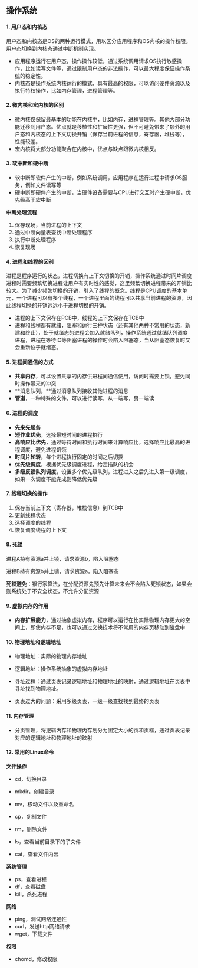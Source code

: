 ## 操作系统

#### 1. 用户态和内核态

用户态和内核态是OS的两种运行模式，用以区分应用程序和OS内核的操作权限。用户态切换到内核态通过中断机制实现。

- 应用程序运行在用户态，操作操作较低，通过系统调用请求OS执行敏感操作，比如读写文件等，通过限制用户态的非法操作，可以最大程度保证操作系统的稳定性。
- 内核态是操作系统内核运行的模式，具有最高的权限，可以访问硬件资源以及执行特权操作，比如内存管理，进程管理等。

#### 2. 微内核和宏内核的区别

- 微内核仅保留最基本的功能在内核中，比如内存，进程管理等。其他大部分功能迁移到用户态。优点就是移植性和扩展性更强，但不可避免带来了额外的用户态和内核态的上下文切换开销（保存当前进程的信息，寄存器，堆栈等），性能较差。
- 宏内核将大部分功能聚合在内核中，优点与缺点跟微内核相反。

#### 3. 软中断和硬中断

- 软中断即软件产生的中断，例如系统调用，应用程序在运行过程中请求OS服务，例如文件读写等
- 硬中断即硬件产生的中断，当硬件设备需要与CPU进行交互时产生硬中断，优先级高于软中断

**中断处理流程**

1. 保存现场，当前进程的上下文
2. 通过中断向量表查找中断处理程序
3. 执行中断处理程序
4. 恢复现场

#### 4. 进程和线程的区别

进程是程序运行的状态，进程切换有上下文切换的开销，操作系统通过时间片调度进程时需要频繁切换进程让用户有实时性的感觉，这里频繁切换进程带来的开销比较大。为了减少频繁切换的开销，引入了线程的概念。线程是CPU调度的基本单元，一个进程可以有多个线程，一个进程里面的线程可以共享当前进程的资源，因此线程切换的开销远远小于进程切换的开销。

- 进程的上下文保存在PCB中，线程的上下文保存在TCB中
- 进程和线程都有就绪，阻塞和运行三种状态（还有其他两种不常用的状态，新建和终止），处于就绪态的进程会加入就绪队列，操作系统通过就绪队列调度进程，进程在等待IO等阻塞进程的操作时会陷入阻塞态，当从阻塞态恢复时又会重新位于就绪态。

#### 5. 进程间通信的方式

- **共享内存**，可以设置共享的内存供进程间通信使用，访问时需要上锁，避免同时操作带来的冲突
- **消息队列，**通过消息队列接收其他进程的消息
- **管道**，一种特殊的文件，可以进行读写，从一端写，另一端读

#### 6. 进程的调度

- **先来先服务**
- **短作业优先**，选择最短时间的进程执行
- **高响应比优先**，通过等待时间和执行时间来计算响应比，选择响应比最高的进程调度，避免进程饥饿
- **时间片轮转**，每个进程执行固定的时间之后切换
- **优先级调度**，根据优先级调度进程，给定插队的机会
- **多级反馈队列调度**，设置多个优先级队列，进程进入之后先进入第一级调度，如果一次调度不能完成则降低优先级

#### 7. 线程切换的操作

1. 保存当前上下文（寄存器，堆栈信息）到TCB中
2. 更新线程状态
3. 选择调度的线程
4. 恢复调度线程的上下文

#### 8. 死锁

进程A持有资源a并上锁，请求资源b，陷入阻塞态

进程B持有资源b并上锁，请求资源a，陷入阻塞态

**死锁避免**：银行家算法，在分配资源先预先计算未来会不会陷入死锁状态，如果会则系统处于不安全状态，不允许分配资源

#### 9. 虚拟内存的作用

- **内存扩展能力**，通过抽象虚拟内存，程序可以运行在比实际物理内存更大的空间上，即使内存不足，也可以通过交换技术将不常用的内存页移动到磁盘中

#### 10. 物理地址和逻辑地址

- 物理地址：实际的物理内存地址

- 逻辑地址：操作系统抽象的虚拟内存地址

- 寻址过程：通过页表记录逻辑地址和物理地址的映射，通过逻辑地址在页表中寻址找到物理地址。
- 页表过大的问题：采用多级页表，一级一级查找找到最终的页表

#### 11. 内存管理

- 分页管理，将逻辑内存和物理内存划分为固定大小的页和页框，通过页表记录对应的逻辑地址和物理地址的映射

#### 12. 常用的Linux命令

**文件操作**

- cd，切换目录
- mkdir，创建目录
- mv，移动文件以及重命名
- cp，复制文件
- rm，删除文件

- ls，查看当前目录下的子文件
- cat，查看文件内容

**系统管理**

- ps，查看进程
- df，查看磁盘
- kill，杀死进程

**网络**

- ping，测试网络连通性
- curl，发送http网络请求
- wget，下载文件

**权限**

- chomd，修改权限